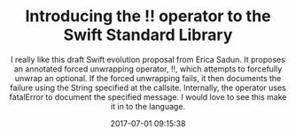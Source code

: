 ---
title: "Introducing the !! operator to the Swift Standard Library"
subtitle: "I really like this draft Swift evolution proposal from Erica Sadun. It proposes an annotated forced unwrapping operator, !!, which attempts to forcefully unwrap an optional. If the forced unwrapping fails, it then documents the failure using the String specified at the callsite. Internally, the operator uses fatalError to document the specified message. I would love to see this make it in to the language."
tags: ["evolution"]
link: "https://gist.github.com/erica/423e4b1c63b95c4c90338cdff4939a9b"
date: "2017-07-01 09:15:38"
---